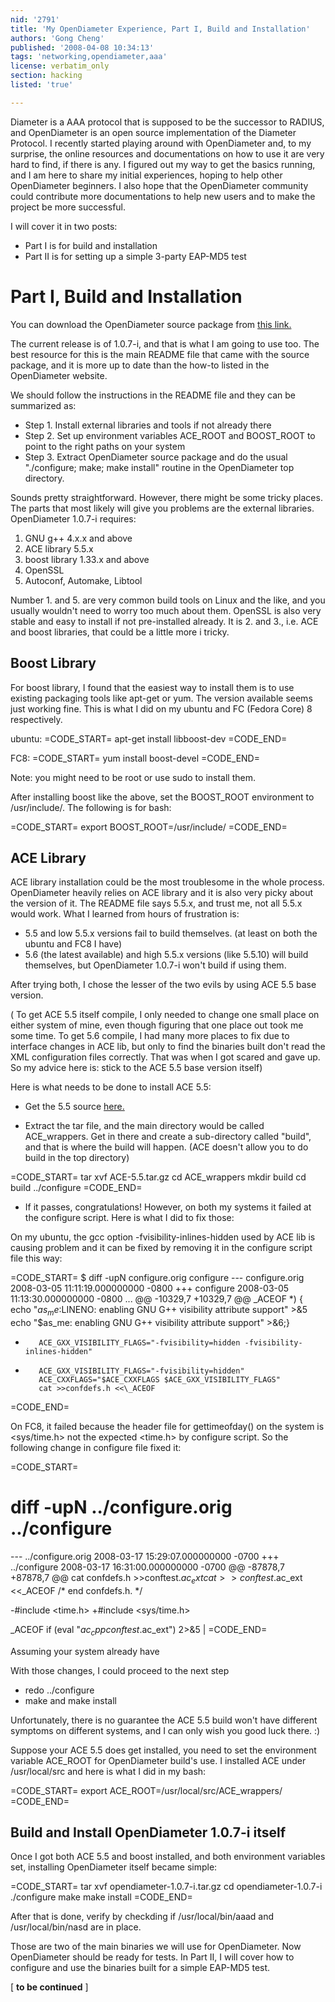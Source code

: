 ```yaml
---
nid: '2791'
title: 'My OpenDiameter Experience, Part I, Build and Installation'
authors: 'Gong Cheng'
published: '2008-04-08 10:34:13'
tags: 'networking,opendiameter,aaa'
license: verbatim_only
section: hacking
listed: 'true'

---
```

Diameter is a AAA protocol that is supposed to be the successor to RADIUS, and
OpenDiameter is an open source implementation of the Diameter Protocol. I
recently started playing around with OpenDiameter and, to my surprise, the
online resources and documentations on how to use it are very hard to find,
if there is any. I figured out my way to get the basics running, and I
am here to share my initial experiences, hoping to help other OpenDiameter
beginners. I also hope that the OpenDiameter community could contribute more
documentations to help new users and to make the project be more successful.

I will cover it in two posts:

* Part I is for build and installation
* Part II is for setting up a simple 3-party EAP-MD5 test

# Part I, Build and Installation

You can download the OpenDiameter source package from [this
link.](http://sourceforge.net/projects/diameter/)

The current release is of 1.0.7-i, and that is what I am going to use too. The
best resource for this is the main README file that came with the source
package, and it is more up to date than the how-to listed in the OpenDiameter
website.

We should follow the instructions in the README file and they can be summarized as:

* Step 1. Install external libraries and tools if not already there
* Step 2. Set up environment variables ACE_ROOT and BOOST_ROOT to point to the
          right paths on your system
* Step 3. Extract OpenDiameter source package and do the usual
          "./configure; make; make install"
          routine in the OpenDiameter top directory.

Sounds pretty straightforward. However, there might be some tricky places.
The parts that most likely will give you problems are the external libraries.
OpenDiameter 1.0.7-i requires:
1. GNU g++ 4.x.x and above
1. ACE library 5.5.x
1. boost library 1.33.x and above
1. OpenSSL
1. Autoconf, Automake, Libtool

Number 1. and 5. are very common build tools on Linux and the like, and you
usually wouldn't need to worry too much about them. OpenSSL is also very stable
and easy to install if not pre-installed already.
It is 2. and 3., i.e. ACE and boost libraries, that could be a little more i
tricky.

## Boost Library

For boost library, I found that the easiest way to install them is to use
existing packaging tools like apt-get or yum. The version available seems just
working fine. This is what I did on my ubuntu and FC (Fedora Core) 8
respectively.

ubuntu:
=CODE_START=
apt-get install libboost-dev
=CODE_END=

FC8:
=CODE_START=
yum install boost-devel
=CODE_END=

Note: you might need to be root or use sudo to install them.

After installing boost like the above, set the BOOST_ROOT environment to
/usr/include/. The following is for bash:

=CODE_START=
export BOOST_ROOT=/usr/include/
=CODE_END=


## ACE Library

ACE library installation could be the most troublesome in the whole process.
OpenDiameter heavily relies on ACE library and it is also very picky about the
version of it. The README file says 5.5.x, and trust me, not all 5.5.x would
work. What I learned from hours of frustration is:

* 5.5 and low 5.5.x versions fail to build themselves. (at least on both the
  ubuntu and FC8 I have)
* 5.6 (the latest available) and high 5.5.x versions (like 5.5.10) will build
  themselves, but OpenDiameter 1.0.7-i won't build if using them.

After trying both, I chose the lesser of the two evils by using ACE 5.5 base
version.

( To get ACE 5.5 itself compile, I only needed to change one small place on
either system of mine, even though figuring that one place out took me some
time. To get 5.6 compile, I had many more places to fix due to interface changes
 in ACE lib, but only to find the binaries built don't read the XML
configuration files correctly. That was when I got scared and gave up.
So my advice here is: stick to the ACE 5.5 base version itself)

Here is what needs to be done to install ACE 5.5:

* Get the 5.5 source [here.](http://download.dre.vanderbilt.edu/previous_versions/ACE-5.5.tar.gz)

* Extract the tar file, and the main directory would be called ACE_wrappers.
Get in there and create a sub-directory called "build", and that is where the
build will happen. (ACE doesn't allow you to do build in the top directory)

=CODE_START=
tar xvf ACE-5.5.tar.gz
cd ACE_wrappers
mkdir build
cd build
../configure
=CODE_END=

* If it passes, congratulations! However, on both my systems it failed at the
configure script. Here is what I did to fix those:

On my ubuntu, the gcc option -fvisibility-inlines-hidden used by ACE lib is
causing problem and it can be fixed by removing it in the configure script
file this way:

=CODE_START=
$ diff -upN configure.orig configure
--- configure.orig      2008-03-05 11:11:19.000000000 -0800
+++ configure   2008-03-05 11:13:30.000000000 -0800
...
@@ -10329,7 +10329,7 @@ _ACEOF
        *)
         { echo "$as_me:$LINENO: enabling GNU G++ visibility attribute support" >&5
 echo "$as_me: enabling GNU G++ visibility attribute support" >&6;}
-        ACE_GXX_VISIBILITY_FLAGS="-fvisibility=hidden -fvisibility-inlines-hidden"
+        ACE_GXX_VISIBILITY_FLAGS="-fvisibility=hidden"
         ACE_CXXFLAGS="$ACE_CXXFLAGS $ACE_GXX_VISIBILITY_FLAGS"
         cat >>confdefs.h <<\_ACEOF
=CODE_END=


On FC8, it failed because the header file for gettimeofday() on the system is
<sys/time.h> not the expected <time.h> by configure script. So the following
change in configure file fixed it:

=CODE_START=
# diff -upN ../configure.orig ../configure
--- ../configure.orig   2008-03-17 15:29:07.000000000 -0700
+++ ../configure        2008-03-17 16:31:00.000000000 -0700
@@ -87878,7 +87878,7 @@ cat confdefs.h >>conftest.$ac_ext
 cat >>conftest.$ac_ext <<_ACEOF
 /* end confdefs.h.  */

-#include <time.h>
+#include <sys/time.h>

 _ACEOF
 if (eval "$ac_cpp conftest.$ac_ext") 2>&5 |
=CODE_END=

Assuming your system already have

With those changes, I could proceed to the next step

* redo ../configure
* make and make install

Unfortunately, there is no guarantee the ACE 5.5 build won't have different
symptoms on different systems, and I can only wish you good luck there. :)

Suppose your ACE 5.5 does get installed, you need to set the environment
variable ACE_ROOT for OpenDiameter build's use. I installed ACE under
/usr/local/src and here is what I did in my bash:

=CODE_START=
export ACE_ROOT=/usr/local/src/ACE_wrappers/
=CODE_END=

## Build and Install OpenDiameter 1.0.7-i itself

Once I got both ACE 5.5 and boost installed, and both environment variables
set, installing OpenDiameter itself became simple:


=CODE_START=
tar xvf opendiameter-1.0.7-i.tar.gz
cd opendiameter-1.0.7-i
./configure
make
make install
=CODE_END=

After that is done, verify by checkding if /usr/local/bin/aaad and
/usr/local/bin/nasd are in place.

Those are two of the main binaries we will use for OpenDiameter. Now
OpenDiameter should be ready for tests. In Part II, I will cover how to
configure and use the binaries built for a simple EAP-MD5 test.

[ **to be continued** ]
